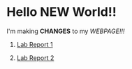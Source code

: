 # Hello NEW World!!

I'm making __CHANGES__ to my *WEBPAGE!!!*

1. [Lab Report 1](https://kjhlee.github.io/cse15l-lab-reports/lab%20report%201/lab-report-1-week-2.html)

2. [Lab Report 2](https://kjhlee.github.io/cse15l-lab-reports/lab%20report%202/lab-report-2-week-4.html)
